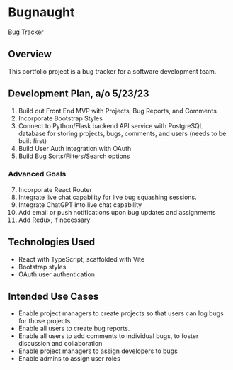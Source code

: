 # Bugnaught
Bug Tracker

## Overview
This portfolio project is a bug tracker for a software development team. 

## Development Plan, a/o 5/23/23
1. Build out Front End MVP with Projects, Bug Reports, and Comments
2. Incorporate Bootstrap Styles
3. Connect to Python/Flask backend API service with PostgreSQL database for storing projects, bugs, comments, and users (needs to be built first)
4. Build User Auth integration with OAuth
5. Build Bug Sorts/Filters/Search options

### Advanced Goals
7. Incorporate React Router
8. Integrate live chat capability for live bug squashing sessions.
9. Integrate ChatGPT into live chat capability
10. Add email or push notifications upon bug updates and assignments
11. Add Redux, if necessary

## Technologies Used
- React with TypeScript; scaffolded with Vite
- Bootstrap styles
- OAuth user authentication

## Intended Use Cases
- Enable project managers to create projects so that users can log bugs for those projects
- Enable all users to create bug reports. 
- Enable all users to add comments to individual bugs, to foster discussion and collaboration
- Enable project managers to assign developers to bugs
- Enable admins to assign user roles
